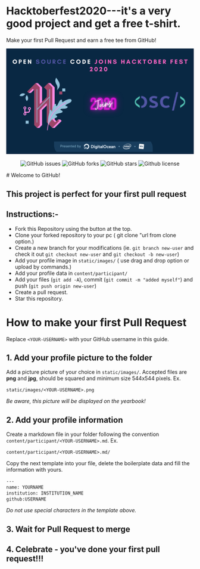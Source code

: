 # Hacktoberfest2020---it's a very good project and get a free t-shirt.

Make your first Pull Request and earn a free tee from GitHub!

![Hacktoberfest 2020](osc_hacktoberfest2020.png)


<p align="center">
   <img alt="GitHub issues" src="https://img.shields.io/github/issues/OpenSouceCode/Hacktoberfest2020"></a>
   <img alt="GitHub forks" src="https://img.shields.io/github/issues/OpenSouceCode/Hacktoberfest2020"></a>
   <img alt="GitHub stars" src="https://img.shields.io/github/stars/OpenSouceCode/Hacktoberfest2020"></a>
   <img alt="Github license" src="https://img.shields.io/github/license/OpenSouceCode/Hacktoberfest2020"></a>
</p>
# Welcome to GitHub!

## This project is perfect for your first pull request

## Instructions:-

- Fork this Repository using the button at the top.
- Clone your forked repository to your pc ( git clone "url from clone option.)
- Create a new branch for your modifications (ie. `git branch new-user` and check it out `git checkout new-user` and `git checkout -b new-user`)
- Add your profile image in `static/images/` ( use drag and drop option or upload by commands.)
- Add your profile data in `content/participant/`
- Add your files (`git add -A`), commit (`git commit -m "added myself"`) and push (`git push origin new-user`)
- Create a pull request.
- Star this repository.

# How to make your first Pull Request

Replace `<YOUR-USERNAME>` with your GitHub username in this guide.

## 1. Add your profile picture to the folder

Add a picture picture of your choice in `static/images/`. Accepted files are **png** and **jpg**, should be squared and minimum size 544x544 pixels. Ex.

```
static/images/<YOUR-USERNAME>.png
```

_Be aware, this picture will be displayed on the yearbook!_

## 2. Add your profile information

Create a markdown file in your folder following the convention `content/participant/<YOUR-USERNAME>.md`. Ex.

```
content/participant/<YOUR-USERNAME>.md/
```

Copy the next template into your file, delete the boilerplate data and fill the information with yours.

```
---
name: YOURNAME
institution: INSTITUTION_NAME
github:USERNAME
```

_Do not use special characters in the template above._

## 3. Wait for Pull Request to merge

## 4. Celebrate - you've done your first pull request!!!
